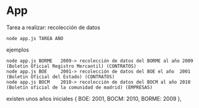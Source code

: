 # App

Tarea a realizar: recolección de datos

	node app.js TAREA AÑO

ejemplos
	

	node app.js BORME	2009-> recolección de datos del BORME al año 2009 (Boletin Oficial Registro Mercantil) (CONTRATOS)
	node app.js BOE 	2001-> recolección de datos del BOE el año	2001 (Boletin Oficial del Estado) (CONTRATOS)
	node app.js BOCM	2010-> recolección de datos del BOCM al año 2010 (Boletín oficial de la comunidad de madrid) (EMPRESAS)

existen unos años iniciales { BOE: 2001, BOCM: 2010, BORME: 2009 },


